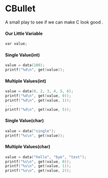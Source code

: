 CBullet
=======

A small play to see if we can make C look good .


#### Our Little Variable
```c
var value;
```
#### Single Value(int)
```c
value = data(100);
printf("%d\n", get(value));
```

#### Multiple Values(int)
```c
value = data(0, 2, 3, 4, 5, 6);
printf("%d\n", get(value, 0));
printf("%d\n", get(value, 1));
...
printf("%d\n", get(value, 5));
```

#### Single Value(char)
```c
value = data("single");
printf("%s\n", get(value));
```
#### Multiple Values(char)
```c
value = data("hello", "bye", "test");
printf("%s\n", get(value, 0));
printf("%s\n", get(value, 1));
printf("%s\n", get(value, 2));
```
